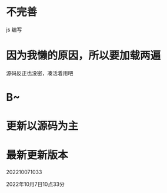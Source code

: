 # 不完善
js 编写 
# 因为我懒的原因，所以要加载两遍
源码反正也没密，凑活着用吧
# B~
# 更新以源码为主
# 最新更新版本
202210071033

2022年10月7日10点33分





